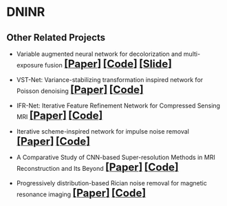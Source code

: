 # DNINR





## Other Related Projects
  * Variable augmented neural network for decolorization and multi-exposure fusion [<font size=5>**[Paper]**</font>](https://www.sciencedirect.com/science/article/abs/pii/S1566253517305298)   [<font size=5>**[Code]**</font>](https://github.com/yqx7150/DecolorNet_FusionNet_code)   [<font size=5>**[Slide]**</font>](https://github.com/yqx7150/EDAEPRec/tree/master/Slide)
    
  * VST-Net: Variance-stabilizing transformation inspired network for Poisson denoising [<font size=5>**[Paper]**</font>](https://www.sciencedirect.com/science/article/pii/S1047320319301439)   [<font size=5>**[Code]**</font>](https://github.com/yqx7150/VST-Net)
  
  * IFR-Net: Iterative Feature Refinement Network for Compressed Sensing MRI [<font size=5>**[Paper]**</font>](https://ieeexplore.ieee.org/document/8918016)   [<font size=5>**[Code]**</font>](https://github.com/yqx7150/IFR-Net-Code)
    
  * Iterative scheme-inspired network for impulse noise removal [<font size=5>**[Paper]**</font>](https://link.springer.com/article/10.1007/s10044-018-0762-8)   [<font size=5>**[Code]**</font>](https://github.com/yqx7150/IIN-Code)

  * A Comparative Study of CNN-based Super-resolution Methods in MRI Reconstruction and Its Beyond [<font size=5>**[Paper]**</font>](https://sciencedirect.xilesou.top/science/article/abs/pii/S0923596519302358)   [<font size=5>**[Code]**</font>](https://github.com/yqx7150/DCCN)

  * Progressively distribution-based Rician noise removal for magnetic resonance imaging [<font size=5>**[Paper]**</font>](http://archive.ismrm.org/2018/0773.html)   [<font size=5>**[Code]**</font>](https://github.com/yqx7150/RicianNet) 
